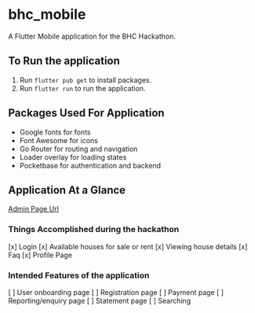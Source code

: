 # bhc_mobile

A Flutter Mobile application for the BHC Hackathon.

## To Run the application

1. Run `flutter pub get` to install packages.
2. Run `flutter run` to run the application.

## Packages Used For Application

* Google fonts for fonts
* Font Awesome for icons
* Go Router for routing and navigation
* Loader overlay for loading states
* Pocketbase for authentication and backend

## Application At a Glance

[Admin Page Url](https://bhc-backend-damp-forest-976.fly.dev/_/)

### Things Accomplished during the hackathon

[x] Login
[x] Available houses for sale or rent
[x] Viewing house details
[x] Faq
[x] Profile Page

### Intended Features of the application

[ ] User onboarding page
[ ] Registration page
[ ] Payment page
[ ] Reporting/enquiry page
[ ] Statement page
[ ] Searching